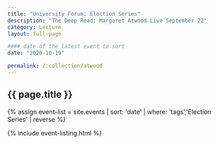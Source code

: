 ```yaml
---
title: "University Forum: Election Series"
description: "The Deep Read: Margaret Atwood Live September 22"
category: Lecture
layout: full-page

#### date of the latest event to sort
date: "2020-10-19"

permalink: /:collection/atwood
---
```

<section id="main-content">
<div class="grid-container large">
<section class="heading">
<h2 class="underline">{{ page.title }}</h2>
</section>

<div class="events-card-list fade-out-siblings">
{% assign event-list = site.events | sort: 'date' | where: 'tags','Election Series' | reverse %}

{% include event-listing.html %}
